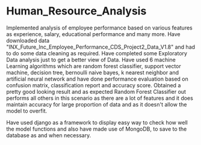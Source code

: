 # Human_Resource_Analysis
Implemented analysis of employee performance based on various features as experience, salary, educational performance and many more. Have downloaded data "INX_Future_Inc_Employee_Performance_CDS_Project2_Data_V1.8" and had to do some data cleaning as required. Have completed some Exploratory Data analysis just to get a better view of Data. Have used 6 machine Learning algorithms which are random forest classifier, support vector machine, decision tree, bernoulli naive bayes, k nearest neighbor and artificial neural network and have done performance evaluation based on confusion matrix, classification report and accuracy score. Obtained a pretty good looking result and as expected Random Forest Classifier out performs all others in this scenario as there are a lot of features and it does maintain accuracy for large proportion of data and as it doesn't allow the model to overfit.   

Have used django as a framework to display easy way to check how well the model functions and also have made use of MongoDB, to save to the database as and when necessary.
